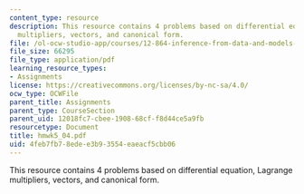 ```yaml
---
content_type: resource
description: This resource contains 4 problems based on differential equation, Lagrange
  multipliers, vectors, and canonical form.
file: /ol-ocw-studio-app/courses/12-864-inference-from-data-and-models-spring-2005/4feb7fb78edee3b93554eaeacf5cbb06_hmwk5_04.pdf
file_size: 66295
file_type: application/pdf
learning_resource_types:
- Assignments
license: https://creativecommons.org/licenses/by-nc-sa/4.0/
ocw_type: OCWFile
parent_title: Assignments
parent_type: CourseSection
parent_uid: 12018fc7-cbee-1908-68cf-f8d44ce5a9fb
resourcetype: Document
title: hmwk5_04.pdf
uid: 4feb7fb7-8ede-e3b9-3554-eaeacf5cbb06
---
```

This resource contains 4 problems based on differential equation, Lagrange multipliers, vectors, and canonical form.